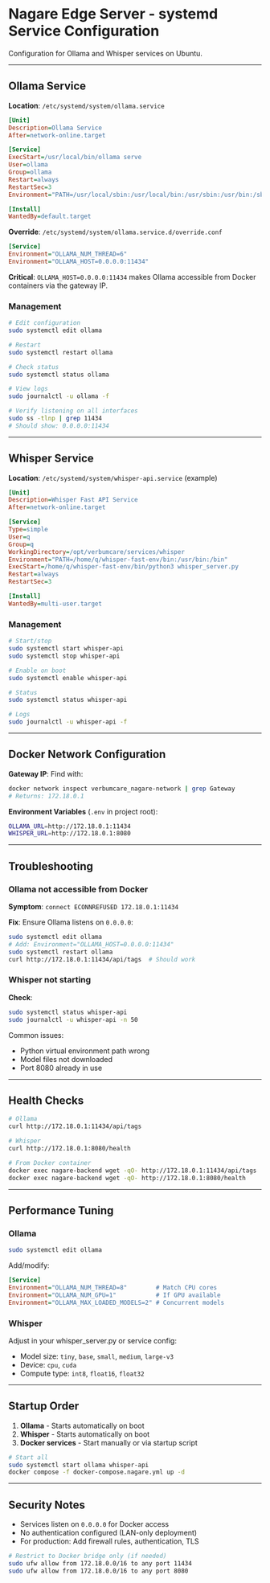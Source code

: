 # Nagare Edge Server - systemd Service Configuration

Configuration for Ollama and Whisper services on Ubuntu.

---

## Ollama Service

**Location**: `/etc/systemd/system/ollama.service`

```ini
[Unit]
Description=Ollama Service
After=network-online.target

[Service]
ExecStart=/usr/local/bin/ollama serve
User=ollama
Group=ollama
Restart=always
RestartSec=3
Environment="PATH=/usr/local/sbin:/usr/local/bin:/usr/sbin:/usr/bin:/sbin:/bin"

[Install]
WantedBy=default.target
```

**Override**: `/etc/systemd/system/ollama.service.d/override.conf`

```ini
[Service]
Environment="OLLAMA_NUM_THREAD=6"
Environment="OLLAMA_HOST=0.0.0.0:11434"
```

**Critical**: `OLLAMA_HOST=0.0.0.0:11434` makes Ollama accessible from Docker containers via the gateway IP.

### Management

```bash
# Edit configuration
sudo systemctl edit ollama

# Restart
sudo systemctl restart ollama

# Check status
sudo systemctl status ollama

# View logs
sudo journalctl -u ollama -f

# Verify listening on all interfaces
sudo ss -tlnp | grep 11434
# Should show: 0.0.0.0:11434
```

---

## Whisper Service

**Location**: `/etc/systemd/system/whisper-api.service` (example)

```ini
[Unit]
Description=Whisper Fast API Service
After=network-online.target

[Service]
Type=simple
User=q
Group=q
WorkingDirectory=/opt/verbumcare/services/whisper
Environment="PATH=/home/q/whisper-fast-env/bin:/usr/bin:/bin"
ExecStart=/home/q/whisper-fast-env/bin/python3 whisper_server.py
Restart=always
RestartSec=3

[Install]
WantedBy=multi-user.target
```

### Management

```bash
# Start/stop
sudo systemctl start whisper-api
sudo systemctl stop whisper-api

# Enable on boot
sudo systemctl enable whisper-api

# Status
sudo systemctl status whisper-api

# Logs
sudo journalctl -u whisper-api -f
```

---

## Docker Network Configuration

**Gateway IP**: Find with:
```bash
docker network inspect verbumcare_nagare-network | grep Gateway
# Returns: 172.18.0.1
```

**Environment Variables** (`.env` in project root):

```bash
OLLAMA_URL=http://172.18.0.1:11434
WHISPER_URL=http://172.18.0.1:8080
```

---

## Troubleshooting

### Ollama not accessible from Docker

**Symptom**: `connect ECONNREFUSED 172.18.0.1:11434`

**Fix**: Ensure Ollama listens on `0.0.0.0`:
```bash
sudo systemctl edit ollama
# Add: Environment="OLLAMA_HOST=0.0.0.0:11434"
sudo systemctl restart ollama
curl http://172.18.0.1:11434/api/tags  # Should work
```

### Whisper not starting

**Check**:
```bash
sudo systemctl status whisper-api
sudo journalctl -u whisper-api -n 50
```

Common issues:
- Python virtual environment path wrong
- Model files not downloaded
- Port 8080 already in use

---

## Health Checks

```bash
# Ollama
curl http://172.18.0.1:11434/api/tags

# Whisper
curl http://172.18.0.1:8080/health

# From Docker container
docker exec nagare-backend wget -qO- http://172.18.0.1:11434/api/tags
docker exec nagare-backend wget -qO- http://172.18.0.1:8080/health
```

---

## Performance Tuning

### Ollama

```bash
sudo systemctl edit ollama
```

Add/modify:
```ini
[Service]
Environment="OLLAMA_NUM_THREAD=8"        # Match CPU cores
Environment="OLLAMA_NUM_GPU=1"           # If GPU available
Environment="OLLAMA_MAX_LOADED_MODELS=2" # Concurrent models
```

### Whisper

Adjust in your whisper_server.py or service config:
- Model size: `tiny`, `base`, `small`, `medium`, `large-v3`
- Device: `cpu`, `cuda`
- Compute type: `int8`, `float16`, `float32`

---

## Startup Order

1. **Ollama** - Starts automatically on boot
2. **Whisper** - Starts automatically on boot
3. **Docker services** - Start manually or via startup script

```bash
# Start all
sudo systemctl start ollama whisper-api
docker compose -f docker-compose.nagare.yml up -d
```

---

## Security Notes

- Services listen on `0.0.0.0` for Docker access
- No authentication configured (LAN-only deployment)
- For production: Add firewall rules, authentication, TLS

```bash
# Restrict to Docker bridge only (if needed)
sudo ufw allow from 172.18.0.0/16 to any port 11434
sudo ufw allow from 172.18.0.0/16 to any port 8080
```
